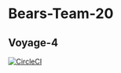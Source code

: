 # Bears-Team-20
## Voyage-4

[![CircleCI](https://circleci.com/gh/chingu-voyage4/Bears-Team-20.svg?style=svg)](https://circleci.com/gh/chingu-voyage4/Bears-Team-20)